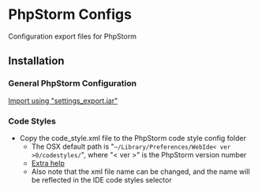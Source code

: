 # PhpStorm Configs

Configuration export files for PhpStorm

## Installation

### General PhpStorm Configuration
[Import using "settings_export.jar"](https://www.jetbrains.com/phpstorm/help/exporting-and-importing-settings.html)

### Code Styles

* Copy the code_style.xml file to the PhpStorm code style config folder
  * The OSX default path is "```~/Library/Preferences/WebIde< ver >0/codestyles/```", where "< ver >" is the PhpStorm version number
  * [Extra help](https://intellij-support.jetbrains.com/hc/en-us/articles/206827437-Directories-used-by-the-IDE-to-store-settings-caches-plugins-and-logs)
  * Also note that the xml file name can be changed, and the name will be reflected in the IDE code styles selector
